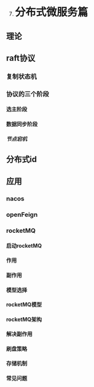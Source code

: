 7. # **分布式微服务篇**
## **理论**
## **raft协议**
### **复制状态机**
### **协议的三个阶段**
#### **选主阶段**
#### **数据同步阶段**
##### **节点宕机**
## **分布式id**
## **应用**
### **nacos**
### **openFeign**
### **rocketMQ**
#### **启动rocketMQ**
#### **作用**
#### **副作用**
#### **模型选择**
#### **rocketMQ模型**
#### **rocketMQ架构**
#### **解决副作用**
#### **刷盘策略**
#### **存储机制**
#### **常见问题**
